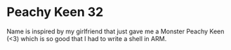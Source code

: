 # Peachy Keen 32
Name is inspired by my girlfriend that just gave me a Monster Peachy Keen (<3) which is so good that I had to write a shell in ARM.
